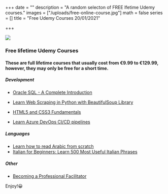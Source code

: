 +++
date = ""
description = "A random selecton of FREE lfetime Udemy courses."
images = ["/uploads/free-online-course.jpg"]
math = false
series = []
title = "Free Udemy Courses 20/01/2021"

+++

![](/uploads/og-free-courses.jpg)

### Free lifetime Udemy Courses

#### These are full lifetime courses that usually cost from €9.99 to €129.99, however, they may only be free for a short time.

##### Development

* [Oracle SQL - A Complete Introduction](https://www.udemy.com/course/introduction-to-oracle-sql/)


* [Learn Web Scraping in Python with BeautifulSoup Library](https://www.udemy.com/course/web-scraping-python-bs/)


* [HTML5 and CSS3 Fundamentals](https://www.udemy.com/course/html5-fundamentals-for-beginners/)


* [Learn Azure DevOps CI/CD pipelines](https://www.udemy.com/course/azure-devops-ci-cd-pipelines/?ranMID=39197&ranEAID=TnL5HPStwNw&ranSiteID=TnL5HPStwNw-ycskt.e_k_zZG6FtDcuOXA&LSNPUBID=TnL5HPStwNw&utm_source=aff-campaign&utm_medium=udemyads&couponCode=642AEB52C61BF5BFD73B)

##### Languages

* [Learn how to read Arabic from scratch](https://www.udemy.com/course/learn-reading-arabic-in-less-than-one-hour/?ranMID=39197&ranEAID=TnL5HPStwNw&ranSiteID=TnL5HPStwNw-oAiLFUVTqN4R23YgETKk7Q&utm_source=aff-campaign&utm_medium=udemyads&LSNPUBID=TnL5HPStwNw)
* [Italian for Beginners: Learn 500 Most Useful Italian Phrases](https://www.udemy.com/course/500-most-useful-italian-phrases/?ranMID=39197&ranEAID=TnL5HPStwNw&ranSiteID=TnL5HPStwNw-g4c.GLG8OSPgpYRL49SVdw&utm_source=aff-campaign&utm_medium=udemyads&LSNPUBID=TnL5HPStwNw&couponCode=14950785B5F93BC72B54)

##### Other

* [Becoming a Professional Facilitator](https://www.udemy.com/course/becoming-a-professional-facilitator/?ranMID=39197&ranEAID=TnL5HPStwNw&ranSiteID=TnL5HPStwNw-x5q.UvTjJc4kATcW37OMog&LSNPUBID=TnL5HPStwNw&utm_source=aff-campaign&utm_medium=udemyads&couponCode=JAN2021)

Enjoy!😀